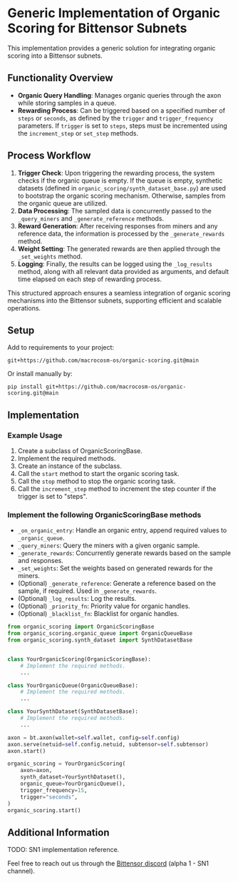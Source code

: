 # Generic Implementation of Organic Scoring for Bittensor Subnets

This implementation provides a generic solution for integrating organic scoring into a Bittensor subnets.

## Functionality Overview
- **Organic Query Handling**: Manages organic queries through the axon while storing samples in a queue.
- **Rewarding Process**: Can be triggered based on a specified number of `steps` or `seconds`,
as defined by the `trigger` and `trigger_frequency` parameters. If `trigger` is set to `steps`,
steps must be incremented using the `increment_step` or `set_step` methods.

## Process Workflow
1. **Trigger Check**: Upon triggering the rewarding process, the system checks if the organic queue is empty.
If the queue is empty, synthetic datasets (defined in `organic_scoring/synth_dataset_base.py`) are used to bootstrap
the organic scoring mechanism. Otherwise, samples from the organic queue are utilized.
2. **Data Processing**: The sampled data is concurrently passed to the `_query_miners` and `_generate_reference`
methods.
3. **Reward Generation**: After receiving responses from miners and any reference data, the information
is processed by the `_generate_rewards` method.
4. **Weight Setting**: The generated rewards are then applied through the `_set_weights` method.
5. **Logging**: Finally, the results can be logged using the `_log_results` method, along with all relevant data
provided as arguments, and default time elapsed on each step of rewarding process.

This structured approach ensures a seamless integration of organic scoring mechanisms into the Bittensor subnets,
supporting efficient and scalable operations.


## Setup

Add to requirements to your project:
```shell
git+https://github.com/macrocosm-os/organic-scoring.git@main
```

Or install manually by:
```shell
pip install git+https://github.com/macrocosm-os/organic-scoring.git@main
```

## Implementation

### Example Usage
1. Create a subclass of OrganicScoringBase.
2. Implement the required methods.
3. Create an instance of the subclass.
4. Call the `start` method to start the organic scoring task.
5. Call the `stop` method to stop the organic scoring task.
6. Call the `increment_step` method to increment the step counter if the trigger is set to "steps".

### Implement the following OrganicScoringBase methods
- `_on_organic_entry`: Handle an organic entry, append required values to `_organic_queue`.
- `_query_miners`: Query the miners with a given organic sample.
- `_generate_rewards`: Concurrently generate rewards based on the sample and responses.
- `_set_weights`: Set the weights based on generated rewards for the miners.
- (Optional) `_generate_reference`: Generate a reference based on the sample, if required.
    Used in `_generate_rewards`.
- (Optional) `_log_results`: Log the results.
- (Optional) `_priority_fn`: Priority value for organic handles.
- (Optional) `_blacklist_fn`: Blacklist for organic handles.

```python
from organic_scoring import OrganicScoringBase
from organic_scoring.organic_queue import OrganicQueueBase
from organic_scoring.synth_dataset import SynthDatasetBase


class YourOrganicScoring(OrganicScoringBase):
    # Implement the required methods.
    ...

class YourOrganicQueue(OrganicQueueBase):
    # Implement the required methods.
    ...

class YourSynthDataset(SynthDatasetBase):
    # Implement the required methods.
    ...

axon = bt.axon(wallet=self.wallet, config=self.config)
axon.serve(netuid=self.config.netuid, subtensor=self.subtensor)
axon.start()

organic_scoring = YourOrganicScoring(
    axon=axon,
    synth_dataset=YourSynthDataset(),
    organic_queue=YourOrganicQueue(),
    trigger_frequency=15,
    trigger="seconds",
)
organic_scoring.start()
```


## Additional Information

TODO: SN1 implementation reference.

Feel free to reach out us through the [Bittensor discord](https://discord.gg/UqAxyhrf) (alpha 1 - SN1 channel).
